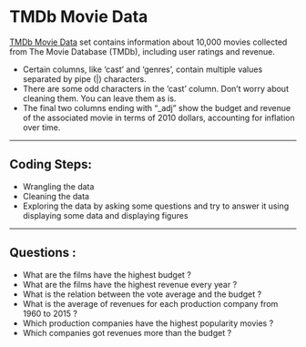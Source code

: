 # TMDb Movie Data 
[TMDb Movie Data](https://www.google.com/url?q=https://d17h27t6h515a5.cloudfront.net/topher/2017/October/59dd1c4c_tmdb-movies/tmdb-movies.csv&sa=D&ust=1532469042115000) set contains information about 10,000 movies collected from The Movie Database (TMDb), including user ratings and revenue.  
- Certain columns, like ‘cast’ and ‘genres’, contain multiple values separated by pipe (|) characters. 
- There are some odd characters in the ‘cast’ column. Don’t worry about cleaning them. You can leave them as is. 
-  The final two columns ending with “_adj” show the budget and revenue of the associated movie in terms of 2010 dollars, accounting for inflation over time.

--------------------------------------------------------------------------------------------------------------------------------------------------------------

## Coding Steps:

- Wrangling the data
- Cleaning the data 
- Exploring the data by asking some questions and try to answer it using displaying some data and displaying figures

--------------------------------------------------------------------------------------------------------------------------------------------------------------

## Questions :

- What are the films have the highest budget ?
- What are the films have the highest revenue every year ?
- What is the relation between the vote average and the budget ?
- What is the average of revenues for each production company from 1960 to 2015 ?
- Which production companies have the highest popularity movies ?
- Which companies got revenues more than the budget ?
